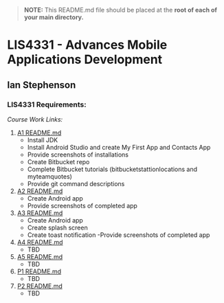> **NOTE:** This README.md file should be placed at the **root of each of your main directory.**

# LIS4331 - Advances Mobile Applications Development

## Ian Stephenson

### LIS4331 Requirements:

*Course Work Links:*

1. [A1 README.md](a1/README.md "My A1 README.md file")
    - Install JDK
    - Install Android Studio and create My First App and 
      Contacts App
    - Provide screenshots of installations 
    - Create Bitbucket repo
    - Complete Bitbucket tutorials
      (bitbucketstattionlocations and myteamquotes)
    - Provide git command descriptions 
2. [A2 README.md](a2/README.md "My A2 README.md file")
    - Create Android app
    - Provide screenshots of completed app
3. [A3 README.md](a3/README.md "My A3 README.md file") 
    - Create Android app
    - Create splash screen
    - Create toast notification
    -Provide screenshots of completed app
4. [A4 README.md](a4/README.md "My A4 README.md file") 
    - TBD
5. [A5 README.md](a5/README.md "My A5 README.md file") 
    - TBD
6. [P1 README.md](p1/README.md "My P1 README.md file") 
    - TBD
6. [P2 README.md](p2/README.md "My P2 README.md file") 
    - TBD

